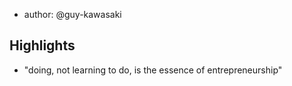
- author: @guy-kawasaki

## Highlights

- "doing, not learning to do, is the essence of entrepreneurship"
